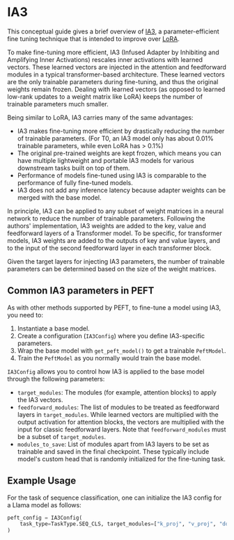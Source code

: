 <!--Copyright 2023 The HuggingFace Team. All rights reserved.

Licensed under the Apache License, Version 2.0 (the "License"); you may not use this file except in compliance with
the License. You may obtain a copy of the License at

http://www.apache.org/licenses/LICENSE-2.0

Unless required by applicable law or agreed to in writing, software distributed under the License is distributed on
an "AS IS" BASIS, WITHOUT WARRANTIES OR CONDITIONS OF ANY KIND, either express or implied. See the License for the
specific language governing permissions and limitations under the License.

⚠️ Note that this file is in Markdown but contain specific syntax for our doc-builder (similar to MDX) that may not be
rendered properly in your Markdown viewer.

-->

# IA3 

This conceptual guide gives a brief overview of [IA3](https://huggingface.co/papers/2205.05638), a parameter-efficient fine tuning technique that is 
intended to improve over [LoRA](./lora).

To make fine-tuning more efficient, IA3 (Infused Adapter by Inhibiting and Amplifying Inner Activations) 
rescales inner activations with learned vectors. These learned vectors are injected in the attention and feedforward modules 
in a typical transformer-based architecture. These learned vectors are the only trainable parameters during fine-tuning, and thus the original 
weights remain frozen. Dealing with learned vectors (as opposed to learned low-rank updates to a weight matrix like LoRA)
keeps the number of trainable parameters much smaller. 

Being similar to LoRA, IA3 carries many of the same advantages: 

* IA3 makes fine-tuning more efficient by drastically reducing the number of trainable parameters. (For T0, an IA3 model only has about 0.01% trainable parameters, while even LoRA has > 0.1%)
* The original pre-trained weights are kept frozen, which means you can have multiple lightweight and portable IA3 models for various downstream tasks built on top of them.
* Performance of models fine-tuned using IA3 is comparable to the performance of fully fine-tuned models.
* IA3 does not add any inference latency because adapter weights can be merged with the base model.

In principle, IA3 can be applied to any subset of weight matrices in a neural network to reduce the number of trainable
parameters. Following the authors' implementation, IA3 weights are added to the key, value and feedforward layers
of a Transformer model. To be specific, for transformer models, IA3 weights are added to the outputs of key and value layers, and to the input of the second feedforward layer
in each transformer block.

Given the target layers for injecting IA3 parameters, the number of trainable parameters
can be determined based on the size of the weight matrices.


## Common IA3 parameters in PEFT

As with other methods supported by PEFT, to fine-tune a model using IA3, you need to:

1. Instantiate a base model.
2. Create a configuration (`IA3Config`) where you define IA3-specific parameters.
3. Wrap the base model with `get_peft_model()` to get a trainable `PeftModel`.
4. Train the `PeftModel` as you normally would train the base model.

`IA3Config` allows you to control how IA3 is applied to the base model through the following parameters:

- `target_modules`: The modules (for example, attention blocks) to apply the IA3 vectors.
- `feedforward_modules`: The list of modules to be treated as feedforward layers in `target_modules`. While learned vectors are multiplied with
the output activation for attention blocks, the vectors are multiplied with the input for classic feedforward layers. Note that `feedforward_modules` must be a subset of `target_modules`.
- `modules_to_save`: List of modules apart from IA3 layers to be set as trainable and saved in the final checkpoint. These typically include model's custom head that is randomly initialized for the fine-tuning task.

## Example Usage

For the task of sequence classification, one can initialize the IA3 config for a Llama model as follows:

```py
peft_config = IA3Config(
    task_type=TaskType.SEQ_CLS, target_modules=["k_proj", "v_proj", "down_proj"], feedforward_modules=["down_proj"]
)
```